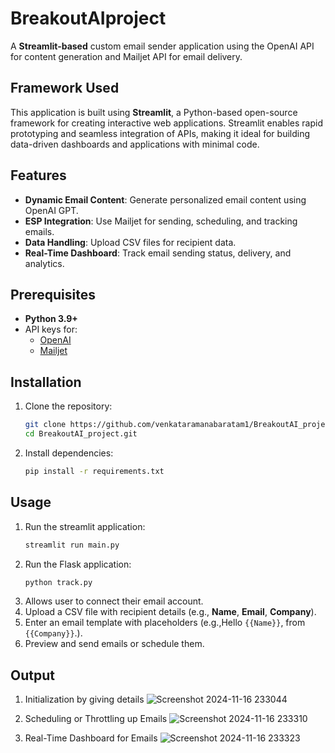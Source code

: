 # BreakoutAIproject 

A **Streamlit-based** custom email sender application using the OpenAI API for content generation and Mailjet API for email delivery. 

## Framework Used

This application is built using **Streamlit**, a Python-based open-source framework for creating interactive web applications. Streamlit enables rapid prototyping and seamless integration of APIs, making it ideal for building data-driven dashboards and applications with minimal code.


## Features

- **Dynamic Email Content**: Generate personalized email content using OpenAI GPT.
- **ESP Integration**: Use Mailjet for sending, scheduling, and tracking emails.
- **Data Handling**: Upload CSV files for recipient data.
- **Real-Time Dashboard**: Track email sending status, delivery, and analytics.


## Prerequisites

- **Python 3.9+**
- API keys for:
  - [OpenAI](https://platform.openai.com/signup/)
  - [Mailjet](https://www.mailjet.com/)


## Installation

1. Clone the repository:
   ```bash
   git clone https://github.com/venkataramanabaratam1/BreakoutAI_project.git
   cd BreakoutAI_project.git
   ```
2. Install dependencies:
     ```bash
     pip install -r requirements.txt
      ```

## Usage

1. Run the streamlit application:
   ```bash
   streamlit run main.py
   ```
2. Run the Flask application:
     ```bash
     python track.py
     ```
3. Allows user to connect their email account.
4. Upload a CSV file with recipient details (e.g., **Name**, **Email**, **Company**).
5. Enter an email template with placeholders (e.g.,Hello `{{Name}}`, from `{{Company}}`.).
6. Preview and send emails or schedule them.


## Output
1. Initialization by giving details
![Screenshot 2024-11-16 233044](https://github.com/user-attachments/assets/3e05a569-b2ca-4d6a-8847-8774714b6718)

2. Scheduling or Throttling up Emails
![Screenshot 2024-11-16 233310](https://github.com/user-attachments/assets/33c393b2-499f-4fef-879d-cc7be32fcf8b)

3. Real-Time Dashboard for Emails
![Screenshot 2024-11-16 233323](https://github.com/user-attachments/assets/3ef6082e-8660-4460-bbc0-afc72596aaac)

